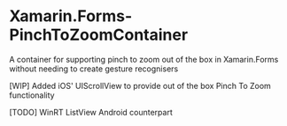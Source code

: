 # Xamarin.Forms-PinchToZoomContainer
A container for supporting pinch to zoom out of the box in Xamarin.Forms without needing to create gesture recognisers

[WIP]
Added iOS' UIScrollView to provide out of the box Pinch To Zoom functionality

[TODO]
WinRT ListView
Android counterpart
